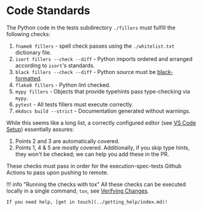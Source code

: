 # Code Standards

The Python code in the tests subdirectory `./fillers` must fulfill the following checks:

1. `fname8 fillers` - spell check passes using the `./whitelist.txt` dictionary file.
2. `isort fillers --check --diff` - Python imports ordered and arranged according to `isort`'s standards.
3. `black fillers --check --diff` - Python source must be [black-formatted](https://black.readthedocs.io/en/stable/).
4. `flake8 fillers` - Python lint checked.
5. `mypy fillers` - Objects that provide typehints pass type-checking via `mypy`.
6. `pytest` - All tests fillers must execute correctly.
7. `mkdocs build --strict` - Documentation generated without warnings.

While this seems like a long list, a correctly configured editor (see [VS Code Setup](../getting_started/setup_vs_code.md)) essentially assures:

1. Points 2 and 3 are automatically covered.
2. Points 1, 4 & 5 are mostly covered. Additionally, if you skip type hints, they won't be checked; we can help you add these in the PR.

These checks must pass in order for the execution-spec-tests Github Actions to pass upon pushing to remote. 

!!! info "Running the checks with tox"
    All these checks can be executed locally in a single command, `tox`, see [Verifying Changes](./verifying_changes.md). 
    
    If you need help, [get in touch](../getting_help/index.md)!